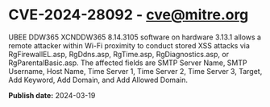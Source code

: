 # CVE-2024-28092 - cve@mitre.org

UBEE DDW365 XCNDDW365 8.14.3105 software on hardware 3.13.1 allows a remote attacker within Wi-Fi proximity to conduct stored XSS attacks via RgFirewallEL.asp, RgDdns.asp, RgTime.asp, RgDiagnostics.asp, or RgParentalBasic.asp. The affected fields are SMTP Server Name, SMTP Username, Host Name, Time Server 1, Time Server 2, Time Server 3, Target, Add Keyword, Add Domain, and Add Allowed Domain.

**Publish date:** 2024-03-19
